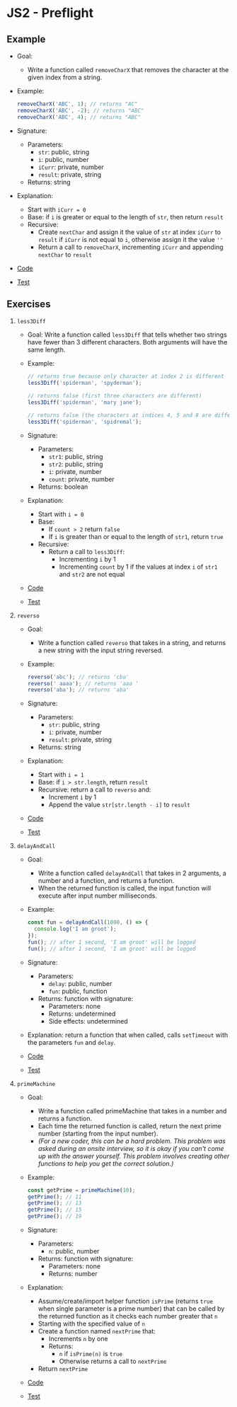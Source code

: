 # JS2 - Preflight

## Example

- Goal:

  - Write a function called `removeCharX` that removes the character at the given index from a string.

- Example:

  ```js
  removeCharX('ABC', 1); // returns "AC"
  removeCharX('ABC', -2); // returns "ABC"
  removeCharX('ABC', 4); // returns "ABC"
  ```

- Signature:
  - Parameters:
    - `str`: public, string
    - `i`: public, number
    - `iCurr`: private, number
    - `result`: private, string
  - Returns: string
- Explanation:
  - Start with `iCurr = 0`
  - Base: if `i` is greater or equal to the length of `str`, then return `result`
  - Recursive:
    - Create `nextChar` and assign it the value of `str` at index `iCurr` to `result` if `iCurr` is not equal to `i`, otherwise assign it the value `''`
    - Return a call to `removeCharX`, incrementing `iCurr` and appending `nextChar` to `result`
- [Code](remove-char-x.js)
- [Test](remove-char-x.test.js)

## Exercises

1. `less3Diff`

   - Goal: Write a function called `less3Diff` that tells whether two strings have fewer than 3 different characters. Both arguments will have the same length.

   - Example:

     ```js
     // returns true because only character at index 2 is different
     less3Diff('spiderman', 'spyderman');

     // returns false (first three characters are different)
     less3Diff('spiderman', 'mary jane');

     // returns false (the characters at indices 4, 5 and 8 are different)
     less3Diff('spiderman', 'spidremal');
     ```

   - Signature:
     - Parameters:
       - `str1`: public, string
       - `str2`: public, string
       - `i`: private, number
       - `count`: private, number
     - Returns: boolean
   - Explanation:
     - Start with `i = 0`
     - Base:
       - If `count > 2` return `false`
       - If `i` is greater than or equal to the length of `str1`, return `true`
     - Recursive:
       - Return a call to `less3Diff`:
         - Incrementing `i` by 1
         - Incrementing `count` by 1 if the values at index `i` of `str1` and `str2` are not equal
   - [Code](less-3-diff.js)
   - [Test](less-3-diff.test.js)

2. `reverso`

   - Goal:

     - Write a function called `reverso` that takes in a string, and returns a new string with the input string reversed.

   - Example:

     ```js
     reverso('abc'); // returns 'cba'
     reverso(' aaaa'); // returns 'aaa '
     reverso('aba'); // returns 'aba'
     ```

   - Signature:
     - Parameters:
       - `str`: public, string
       - `i`: private, number
       - `result`: private, string
     - Returns: string
   - Explanation:
     - Start with `i = 1`
     - Base: if `i > str.length`, return `result`
     - Recursive: return a call to `reverso` and:
       - Increment `i` by 1
       - Append the value `str[str.length - i]` to `result`
   - [Code](reverso.js)
   - [Test](reverso.test.js)

3. `delayAndCall`

   - Goal:

     - Write a function called `delayAndCall` that takes in 2 arguments, a number and a function, and returns a function.
     - When the returned function is called, the input function will execute after input number milliseconds.

   - Example:

     ```js
     const fun = delayAndCall(1000, () => {
       console.log('I am groot');
     });
     fun(); // after 1 second, 'I am groot' will be logged
     fun(); // after 1 second, 'I am groot' will be logged
     ```

   - Signature:
     - Parameters:
       - `delay`: public, number
       - `fun`: public, function
     - Returns: function with signature:
       - Parameters: none
       - Returns: undetermined
       - Side effects: undetermined
   - Explanation: return a function that when called, calls `setTimeout` with the parameters `fun` and `delay`.
   - [Code](delay-and-call.js)
   - [Test](delay-and-call.test.js)

4. `primeMachine`

   - Goal:

     - Write a function called primeMachine that takes in a number and returns a function.
     - Each time the returned function is called, return the next prime number (starting from the input number).
     - _(For a new coder, this can be a hard problem. This problem was asked during an onsite interview, so it is okay if you can't come up with the answer yourself. This problem involves creating other functions to help you get the correct solution.)_

   - Example:

     ```js
     const getPrime = primeMachine(10);
     getPrime(); // 11
     getPrime(); // 13
     getPrime(); // 15
     getPrime(); // 19
     ```

   - Signature:
     - Parameters:
       - `n`: public, number
     - Returns: function with signature:
       - Parameters: none
       - Returns: number
   - Explanation:
     - Assume/create/import helper function `isPrime` (returns `true` when single parameter is a prime number) that can be called by the returned function as it checks each number greater that `n`
     - Starting with the specified value of `n`
     - Create a function named `nextPrime` that:
       - Increments `n` by one
       - Returns:
         - `n` if `isPrime(n)` is `true`
         - Otherwise returns a call to `nextPrime`
     - Return `nextPrime`
   - [Code](prime-machine.js)
   - [Test](prime-machine.test.js)
